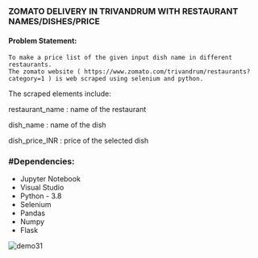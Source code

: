 ### ZOMATO DELIVERY IN TRIVANDRUM WITH RESTAURANT NAMES/DISHES/PRICE
#### Problem Statement:
    To make a price list of the given input dish name in different restaurants.
    The zomato website ( https://www.zomato.com/trivandrum/restaurants?category=1 ) is web scraped using selenium and python.

The scraped elements include:

restaurant_name : name of the restaurant

dish_name : name of the dish

dish_price_INR : price of the selected dish
        
 ### #Dependencies:
* Jupyter Notebook
* Visual Studio
* Python - 3.8
* Selenium
* Pandas
* Numpy 
* Flask

![demo31](https://github.com/SreedeviSagar/zomato_delivery_trivandrum/assets/115715763/a5b49928-f495-4bfb-a9dc-4707d8641174)













